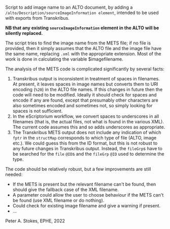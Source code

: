 Script to add image name to an ALTO document, by adding a `/alto/Description/sourceImageInformation element`, intended to be used with exports from Transkribus.

**NB that any existing `sourceImageInformation` element in the ALTO will be silently replaced.**

The script tries to find the image name from the METS file; if no file is provided, then it simply assumes that the ALTO file and
the image file have the same name, replacing `.xml` with the appropriate extension. Most of the work is done in calculating the variable
$imagefilename.

The analysis of the METS code is complicated significantly by several facts:

1. Transkribus output is inconsistent in treatment of spaces in filenames. At present, it leaves spaces in image names but
converts them to URI encoding (`%20`) in the ALTO file names. If this changes in future then the code will need to be modified.
Ideally it should check for spaces and encode if any are found, except that presumably other characters are also sometimes encoded
and sometimes not, so simply looking for spaces is not sufficient.
1. In the eScriptorium workflow, we convert spaces to underscores in all filenames (that is, the actual files, not what is found
in the various XML). The current code assumes this and so adds underscores as appropriate.
1. The Transkribus METS output does not include any indication of which `fptr` in the `structMap` corresponds to which type of file
(ALTO, image etc.). We could guess this from the ID format, but this is not robust to any future changes in Transkribus output.
Instead, the `fileGrp`s have to be searched for the `file` `@ID`s and the `fileGrp` `@ID` used to determine the type.

The code should be relatively robust, but a few improvements are still needed:

* If the METS is present but the relevant filename can't be found, then should give the fallback case of the XML filename.
* A parameter could allow the user to choose behaviour if the METS can't be found (use XML filename or do nothing).
* Could check for existing image filename and give a warning if present.
* ...


Peter A. Stokes, EPHE, 2022

